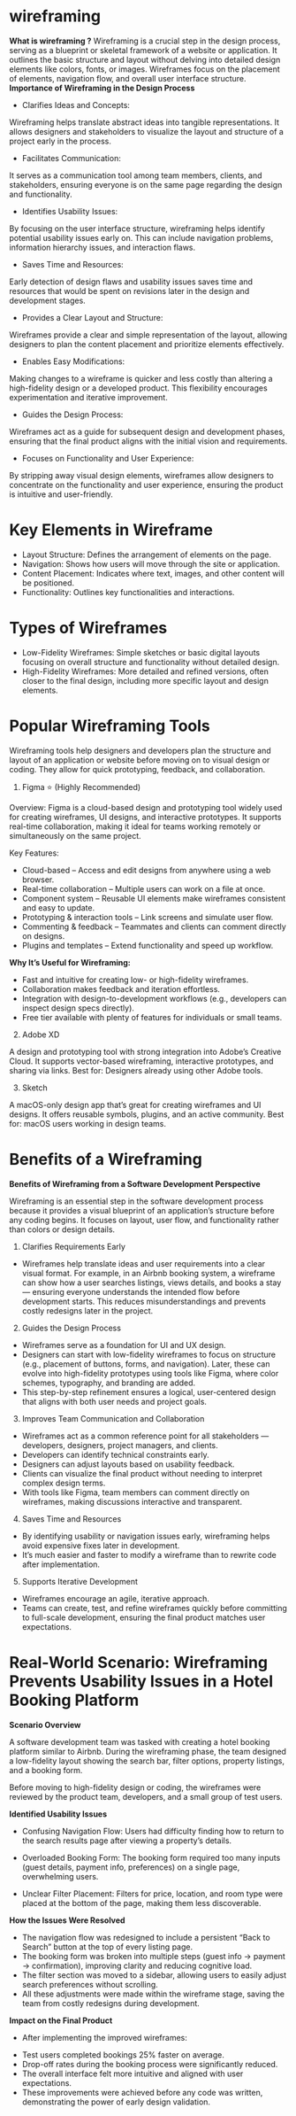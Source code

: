# wireframing
**What is wireframing ?**
Wireframing is a crucial step in the design process, serving as a blueprint or skeletal framework of a website or application. It outlines the basic structure and layout without delving into detailed design elements like colors, fonts, or images. Wireframes focus on the placement of elements, navigation flow, and overall user interface structure.
**Importance of Wireframing in the Design Process**
* Clarifies Ideas and Concepts:

Wireframing helps translate abstract ideas into tangible representations. It allows designers and stakeholders to visualize the layout and structure of a project early in the process.
* Facilitates Communication:

It serves as a communication tool among team members, clients, and stakeholders, ensuring everyone is on the same page regarding the design and functionality.
* Identifies Usability Issues:

By focusing on the user interface structure, wireframing helps identify potential usability issues early on. This can include navigation problems, information hierarchy issues, and interaction flaws.
* Saves Time and Resources:

Early detection of design flaws and usability issues saves time and resources that would be spent on revisions later in the design and development stages.
* Provides a Clear Layout and Structure:

Wireframes provide a clear and simple representation of the layout, allowing designers to plan the content placement and prioritize elements effectively.
* Enables Easy Modifications:

Making changes to a wireframe is quicker and less costly than altering a high-fidelity design or a developed product. This flexibility encourages experimentation and iterative improvement.
* Guides the Design Process:

Wireframes act as a guide for subsequent design and development phases, ensuring that the final product aligns with the initial vision and requirements.
* Focuses on Functionality and User Experience:

By stripping away visual design elements, wireframes allow designers to concentrate on the functionality and user experience, ensuring the product is intuitive and user-friendly.

# Key Elements in Wireframe
* Layout Structure: Defines the arrangement of elements on the page.
* Navigation: Shows how users will move through the site or application.
* Content Placement: Indicates where text, images, and other content will be positioned.
* Functionality: Outlines key functionalities and interactions.

# Types of Wireframes
* Low-Fidelity Wireframes: Simple sketches or basic digital layouts focusing on overall structure and functionality without detailed design.
* High-Fidelity Wireframes: More detailed and refined versions, often closer to the final design, including more specific layout and design elements.

# Popular Wireframing Tools
Wireframing tools help designers and developers plan the structure and layout of an application or website before moving on to visual design or coding. They allow for quick prototyping, feedback, and collaboration.

1. Figma ⭐ (Highly Recommended)

Overview:
Figma is a cloud-based design and prototyping tool widely used for creating wireframes, UI designs, and interactive prototypes. It supports real-time collaboration, making it ideal for teams working remotely or simultaneously on the same project.

Key Features:

* Cloud-based – Access and edit designs from anywhere using a web browser.
* Real-time collaboration – Multiple users can work on a file at once.
* Component system – Reusable UI elements make wireframes consistent and easy to update.
* Prototyping & interaction tools – Link screens and simulate user flow.
* Commenting & feedback – Teammates and clients can comment directly on designs.
* Plugins and templates – Extend functionality and speed up workflow.

**Why It’s Useful for Wireframing:**
* Fast and intuitive for creating low- or high-fidelity wireframes.
* Collaboration makes feedback and iteration effortless.
* Integration with design-to-development workflows (e.g., developers can inspect design specs directly).
* Free tier available with plenty of features for individuals or small teams.

2. Adobe XD

A design and prototyping tool with strong integration into Adobe’s Creative Cloud. It supports vector-based wireframing, interactive prototypes, and sharing via links.
Best for: Designers already using other Adobe tools.

3. Sketch

A macOS-only design app that’s great for creating wireframes and UI designs. It offers reusable symbols, plugins, and an active community.
Best for: macOS users working in design teams.

# Benefits of a Wireframing
**Benefits of Wireframing from a Software Development Perspective**

Wireframing is an essential step in the software development process because it provides a visual blueprint of an application’s structure before any coding begins. It focuses on layout, user flow, and functionality rather than colors or design details.

1. Clarifies Requirements Early

* Wireframes help translate ideas and user requirements into a clear visual format.
For example, in an Airbnb booking system, a wireframe can show how a user searches listings, views details, and books a stay — ensuring everyone understands the intended flow before development starts.
This reduces misunderstandings and prevents costly redesigns later in the project.

2. Guides the Design Process

* Wireframes serve as a foundation for UI and UX design.
* Designers can start with low-fidelity wireframes to focus on structure (e.g., placement of buttons, forms, and navigation).
Later, these can evolve into high-fidelity prototypes using tools like Figma, where color schemes, typography, and branding are added.
* This step-by-step refinement ensures a logical, user-centered design that aligns with both user needs and project goals.

3. Improves Team Communication and Collaboration

* Wireframes act as a common reference point for all stakeholders — developers, designers, project managers, and clients.
* Developers can identify technical constraints early.
* Designers can adjust layouts based on usability feedback.
* Clients can visualize the final product without needing to interpret complex design terms.
* With tools like Figma, team members can comment directly on wireframes, making discussions interactive and transparent.

4. Saves Time and Resources

* By identifying usability or navigation issues early, wireframing helps avoid expensive fixes later in development.
* It’s much easier and faster to modify a wireframe than to rewrite code after implementation.

5. Supports Iterative Development

* Wireframes encourage an agile, iterative approach.
* Teams can create, test, and refine wireframes quickly before committing to full-scale development, ensuring the final product matches user expectations.

# Real-World Scenario: Wireframing Prevents Usability Issues in a Hotel Booking Platform
**Scenario Overview**

A software development team was tasked with creating a hotel booking platform similar to Airbnb. During the wireframing phase, the team designed a low-fidelity layout showing the search bar, filter options, property listings, and a booking form.

Before moving to high-fidelity design or coding, the wireframes were reviewed by the product team, developers, and a small group of test users.

**Identified Usability Issues**

* Confusing Navigation Flow:
Users had difficulty finding how to return to the search results page after viewing a property’s details.

* Overloaded Booking Form:
The booking form required too many inputs (guest details, payment info, preferences) on a single page, overwhelming users.

* Unclear Filter Placement:
Filters for price, location, and room type were placed at the bottom of the page, making them less discoverable.

**How the Issues Were Resolved**

* The navigation flow was redesigned to include a persistent “Back to Search” button at the top of every listing page.
* The booking form was broken into multiple steps (guest info → payment → confirmation), improving clarity and reducing cognitive load.
* The filter section was moved to a sidebar, allowing users to easily adjust search preferences without scrolling.
* All these adjustments were made within the wireframe stage, saving the team from costly redesigns during development.

**Impact on the Final Product**

* After implementing the improved wireframes:
- Test users completed bookings 25% faster on average.
- Drop-off rates during the booking process were significantly reduced.
- The overall interface felt more intuitive and aligned with user expectations.
- These improvements were achieved before any code was written, demonstrating the power of early design validation.